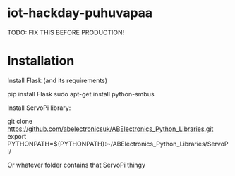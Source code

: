 # iot-hackday-puhuvapaa
TODO: FIX THIS BEFORE PRODUCTION!

# Installation

Install Flask (and its requirements)

  pip install Flask
  sudo apt-get install python-smbus

Install ServoPi library:

  git clone https://github.com/abelectronicsuk/ABElectronics_Python_Libraries.git
  export PYTHONPATH=${PYTHONPATH}:~/ABElectronics_Python_Libraries/ServoPi/

Or whatever folder contains that ServoPi thingy


